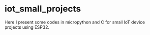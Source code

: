 # iot_small_projects
Here I present some codes in micropython and C for small IoT device projects using ESP32.
